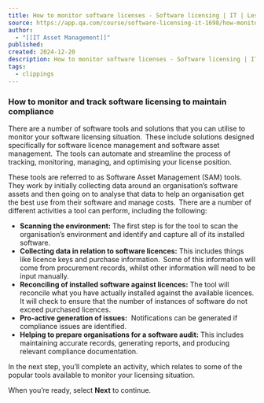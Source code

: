 ```yaml
---
title: How to monitor software licenses - Software licensing | IT | Lesson | QA Platform
source: https://app.qa.com/course/software-licensing-it-1698/how-monitor-software-licenses/?context_id=13246&context_resource=lp
author:
  - "[[IT Asset Management]]"
published: 
created: 2024-12-20
description: How to monitor software licenses - Software licensing | IT | lesson from QA Platform. Start learning today with our digital training solutions.
tags:
  - clippings
---
```

### How to monitor and track software licensing to maintain compliance  

There are a number of software tools and solutions that you can utilise to monitor your software licensing situation.  These include solutions designed specifically for software licence management and software asset management.  The tools can automate and streamline the process of tracking, monitoring, managing, and optimising your license position.    

These tools are referred to as Software Asset Management (SAM) tools.  They work by initially collecting data around an organisation’s software assets and then going on to analyse that data to help an organisation get the best use from their software and manage costs.  There are a number of different activities a tool can perform, including the following: 

- **Scanning the environment:** The first step is for the tool to scan the organisation’s environment and identify and capture all of its installed software.
- **Collecting data in relation to software licences:** This includes things like licence keys and purchase information.  Some of this information will come from procurement records, whilst other information will need to be input manually.
- **Reconciling of installed software against licences:** The tool will reconcile what you have actually installed against the available licences.  It will check to ensure that the number of instances of software do not exceed purchased licences.
- **Pro-active generation of issues:**  Notifications can be generated if compliance issues are identified.
- **Helping to prepare organisations for a software audit:** This includes maintaining accurate records, generating reports, and producing relevant compliance documentation.

In the next step, you’ll complete an activity, which relates to some of the popular tools available to monitor your licensing situation. 

When you’re ready, select **Next** to continue.